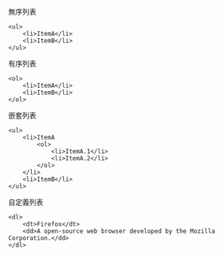 無序列表
```
<ul>
	<li>ItemA</li>
	<li>ItemB</li>
</ul>
```

有序列表
```
<ol>
	<li>ItemA</li>
	<li>ItemB</li>
</ol>
```

嵌套列表
```
<ul>
	<li>ItemA
		<ol>
			<li>ItemA.1</li>
			<li>ItemA.2</li>
		</ol>
	</li>
	<li>ItemB</li>
</ul>
```

自定義列表
```
<dl>
	<dt>Firefox</dt>
	<dd>A open-source web browser developed by the Mozilla Corporation.</dd>
</dl>
```
